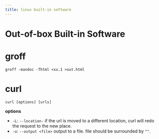 ```yaml
---
title: linux built-in software
---
```


# Out-of-box Built-in Software

# groff

```
groff -mandoc -Thtml <xx.1 >out.html
```

# curl

`curl [options] [urls]`

**options**

* `-L`: `--location-` if the url is moved to a different location, curl will redo the request to the new place.
* `-o`: `--output <file>` output to a file. file should be surrounded by `""`.
